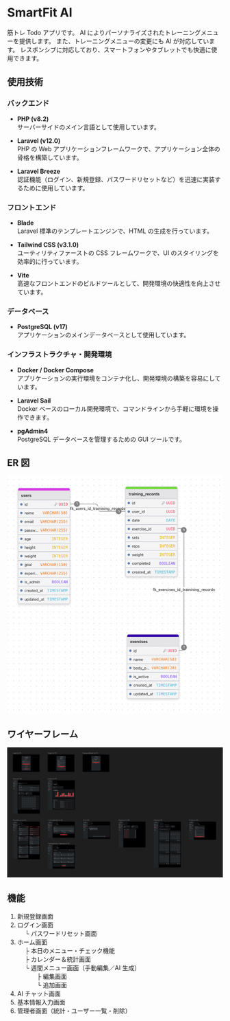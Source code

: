 # SmartFit AI

筋トレ Todo アプリです。
AI によりパーソナライズされたトレーニングメニューを提供します。
また、トレーニングメニューの変更にも AI が対応しています。
レスポンシブに対応しており、スマートフォンやタブレットでも快適に使用できます。

## 使用技術

### バックエンド

-   **PHP (v8.2)**  
    サーバーサイドのメイン言語として使用しています。

-   **Laravel (v12.0)**  
    PHP の Web アプリケーションフレームワークで、アプリケーション全体の骨格を構築しています。

-   **Laravel Breeze**  
    認証機能（ログイン、新規登録、パスワードリセットなど）を迅速に実装するために使用しています。

### フロントエンド

-   **Blade**  
    Laravel 標準のテンプレートエンジンで、HTML の生成を行っています。

-   **Tailwind CSS (v3.1.0)**  
    ユーティリティファーストの CSS フレームワークで、UI のスタイリングを効率的に行っています。

-   **Vite**  
    高速なフロントエンドのビルドツールとして、開発環境の快適性を向上させています。

### データベース

-   **PostgreSQL (v17)**  
    アプリケーションのメインデータベースとして使用しています。

### インフラストラクチャ・開発環境

-   **Docker / Docker Compose**  
    アプリケーションの実行環境をコンテナ化し、開発環境の構築を容易にしています。

-   **Laravel Sail**  
    Docker ベースのローカル開発環境で、コマンドラインから手軽に環境を操作できます。

-   **pgAdmin4**  
    PostgreSQL データベースを管理するための GUI ツールです。

## ER 図

![ER図](./public/images/ER.png)

## ワイヤーフレーム

![ワイヤーフレーム](./public/images/wireFrame.png)

## 機能

1. 新規登録画面
2. ログイン画面  
   　 └ パスワードリセット画面
3. ホーム画面  
   　 ├ 本日のメニュー・チェック機能  
   　 ├ カレンダー＆統計画面  
   　 └ 週間メニュー画面（手動編集／AI 生成）  
   　　　 ├ 編集画面  
   　　　 └ 追加画面
4. AI チャット画面
5. 基本情報入力画面
6. 管理者画面（統計・ユーザー一覧・削除）
